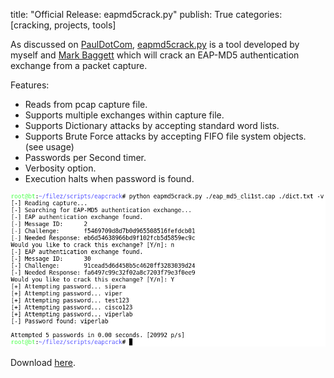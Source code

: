 title: "Official Release: eapmd5crack.py"
publish: True
categories: [cracking, projects, tools]

As discussed on [PaulDotCom](http://pauldotcom.com/2011/04/eap-md5-offline-password-attac.html), [eapmd5crack.py](https://github.com/lanmaster53/ptscripts/blob/master/eapmd5crack.py) is a tool developed by myself and [Mark Baggett](http://www.indepthdefense.com/) which will crack an EAP-MD5 authentication exchange from a packet capture.

<!-- READMORE -->

Features:

- Reads from pcap capture file.
- Supports multiple exchanges within capture file.
- Supports Dictionary attacks by accepting standard word lists.
- Supports Brute Force attacks by accepting FIFO file system objects. (see usage)
- Passwords per Second timer.
- Verbosity option.
- Execution halts when password is found.

[![](/static/images/posts/eapmd5screen.png)](/static/images/posts/eapmd5screen.png)

Download [here](https://github.com/lanmaster53/ptscripts/blob/master/eapmd5crack.py).
